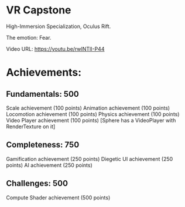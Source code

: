 # VR Capstone
High-Immersion Specialization, Oculus Rift.

The emotion: Fear.

Video URL: https://youtu.be/rwINTlI-P44

# Achievements:

## Fundamentals: 500
 Scale achievement (100 points)
 Animation achievement (100 points)
 Locomotion achievement (100 points)
 Physics achievement (100 points)
 Video Player achievement (100 points) 
 [Sphere has a VideoPlayer with RenderTexture on it]


## Completeness: 750
  Gamification achievement (250 points)
  Diegetic UI achievement (250 points)
  AI achievement (250 points)

## Challenges: 500
  Compute Shader achievement (500 points)